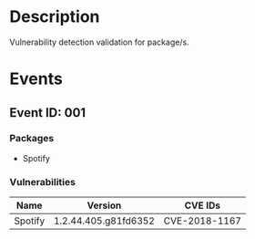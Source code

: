 # Description

Vulnerability detection validation for package/s.

# Events

## Event ID: 001
### Packages
- Spotify
### Vulnerabilities

| Name  | Version            | CVE IDs      
|-------|--------------------|--------------
|Spotify|1.2.44.405.g81fd6352|CVE-2018-1167 
